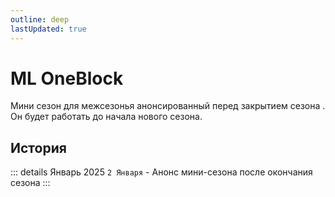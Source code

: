 ```yaml
---
outline: deep
lastUpdated: true
---
```


# ML OneBlock
Мини сезон для межсезонья анонсированный перед закрытием сезона <Pill name="ML Magic" link="/wiki/archive/ml-magic" icon="solar:archive-bold-duotone" color="#868dcc" />. Он будет работать до начала нового сезона.

## История
::: details Январь 2025
`2 Января` - Анонс мини-сезона после окончания сезона <Pill name="ML Magic" link="/wiki/archive/ml-magic" icon="solar:archive-bold-duotone" color="#868dcc" />
:::

